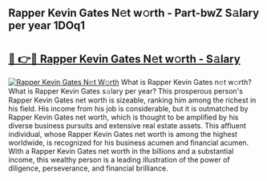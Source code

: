 ## Rapper Kevin Gates N𝚎t w𝚘rth - Part-bwZ S𝚊lary per year 1DOq1

# <h2><a href="http://gc1zhz.nevu.top/?p=Rapper+Kevin+Gates">🔗 👉🔴 Rapper Kevin Gates N𝚎t w𝚘rth - S𝚊lary</a></h2>

[![Rapper Kevin Gates N𝚎t W𝚘rth](https://i.imgur.com/Oavwk0R.jpeg)](http://gc1zhz.nevu.top/?p=Rapper+Kevin+Gates)
What is Rapper Kevin Gates n𝚎t w𝚘rth? What is Rapper Kevin Gates s𝚊lary per year?
This prosperous person's Rapper Kevin Gates net worth is sizeable, ranking him among the richest in his field. His income from his job is considerable, but it is outmatched by Rapper Kevin Gates net worth, which is thought to be amplified by his diverse business pursuits and extensive real estate assets. This affluent individual, whose Rapper Kevin Gates net worth is among the highest worldwide, is recognized for his business acumen and financial acumen. With a Rapper Kevin Gates net worth in the billions and a substantial income, this wealthy person is a leading illustration of the power of diligence, perseverance, and financial brilliance.
